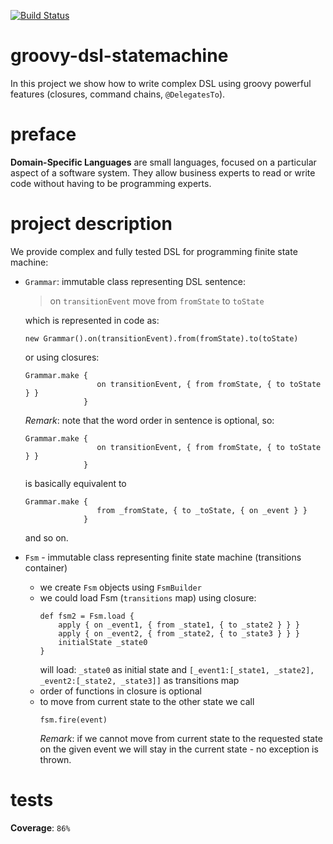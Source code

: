[![Build Status](https://travis-ci.com/PolomskiBartlomiej/groovy-dsl-statemachine.svg?token=PwyvjePQ7aiAX51hSYLE&branch=master)](https://travis-ci.com/PolomskiBartlomiej/groovy-dsl-statemachine)

# groovy-dsl-statemachine
In this project we show how to write complex DSL using groovy powerful
features (closures, command chains, `@DelegatesTo`).

# preface
**Domain-Specific Languages** are small languages, focused on a particular 
aspect of a software system. They allow business experts to read or 
write code without having to be programming experts.

# project description
We provide complex and fully tested DSL for programming finite state 
machine:
* `Grammar`: immutable class representing DSL sentence:

    > on `transitionEvent` move from `fromState` to `toState`
    
    which is represented in code as:
    ```
    new Grammar().on(transitionEvent).from(fromState).to(toState)
    ```
    or using closures:
    ```
    Grammar.make {
                    on transitionEvent, { from fromState, { to toState } }
                 }
    ```
    _Remark_: note that the word order in sentence is optional, so:
    ```
    Grammar.make {
                    on transitionEvent, { from fromState, { to toState } }
                 }    
    ```
    is basically equivalent to
    ```
    Grammar.make {
                    from _fromState, { to _toState, { on _event } }
                 }
    ```
    and so on.
    
* `Fsm` - immutable class representing finite state machine 
(transitions container)
    * we create `Fsm` objects using `FsmBuilder`
    * we could load Fsm (`transitions` map) using closure:
        ```
        def fsm2 = Fsm.load {
            apply { on _event1, { from _state1, { to _state2 } } }
            apply { on _event2, { from _state2, { to _state3 } } }
            initialState _state0
        }        
        ```
        will load: `_state0` as initial state and 
        `[_event1:[_state1, _state2], _event2:[_state2, _state3]]`
        as transitions map
    * order of functions in closure is optional
    * to move from current state to the other state we call
        ```
        fsm.fire(event)
        ```
        _Remark_: if we cannot move from current state to the requested
        state on the given event we will stay in the current state - no exception
        is thrown.
    
# tests
**Coverage**: `86%`
